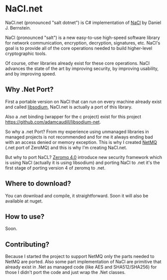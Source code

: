 # NaCl.net

NaCl.net (pronounced "salt dotnet") is C# implementation of [NaCl](http://nacl.cr.yp.to/) by Daniel J. Bernstein.

NaCl (pronounced "salt") is a new easy-to-use high-speed software library for network communication, encryption, decryption, signatures, etc. 
NaCl's goal is to provide all of the core operations needed to build higher-level cryptographic tools.

Of course, other libraries already exist for these core operations. NaCl advances the state of the art by improving security, by improving usability, and by improving speed.

## Why .Net Port?

First a portable version on NaCl that can run on every machine already exist and called [libsodium](https://github.com/jedisct1/libsodium), NaCl.net is actually a port of this library.

Also a .net binding (wrapper for the c project) exist for this project https://github.com/adamcaudill/libsodium-net.

So why a .net Port?  From my experience using unmanaged libraries in managed projects is not recommended and for me it always ending bad with an access denied or memory exception. 
This is why I created [NetMQ](httsp://github.com/zeromq/netmq) (.net port of ZeroMQ) and this is why I'm creating NaCl.net. 

But why to port NaCL? [Zeromq 4.0](http://zeromq.org/) introduce new security framework which is using NaCl (actually it is using libsodium) and porting NaCl to .net it's the first stage of porting version 4 of zeromq to .net.

## Where to download?

You can download and compile, it straightforward. Soon it will also be available at nuget.

## How to use?

Soon.

## Contributing?
Because I started the project to support NetMQ only the parts needed to NetMQ are ported.
Also some part implementation of NaCl are primitive that already exist in .Net as managed code (like AES and SHA512/SHA256) for those I didn't port the code and just wrap the .Net classes.
